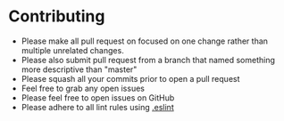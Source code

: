 # Contributing

- Please make all pull request on focused on one change rather than
multiple unrelated changes. 
- Please also submit pull request from a branch that named something more descriptive than "master"
- Please squash all your commits prior to open a pull request
- Feel free to grab any open issues
- Please feel free to open issues on GitHub
- Please adhere to all lint rules using [.eslint](https://github.com/Bloc/BlocMessenger/blob/master/.eslintrc)

